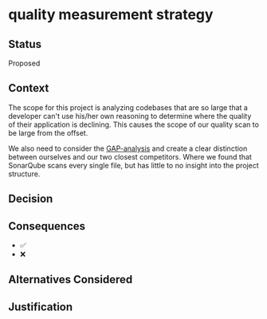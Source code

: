 # quality measurement strategy

## Status

Proposed

## Context

The scope for this project is analyzing codebases that are so large that a developer can't use his/her own reasoning to
determine where the quality of their application is declining.
This causes the scope of our quality scan to be large from the offset.

We also need to consider the [GAP-analysis](./documentation#gap-analysis) and create a clear distinction between
ourselves and our two closest competitors. Where we found that SonarQube scans every single file, but has little to no
insight into the project structure.

## Decision

## Consequences

- ✅
- ❌

## Alternatives Considered

## Justification
